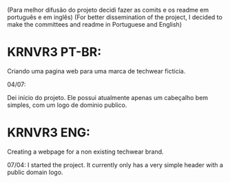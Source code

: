 (Para melhor difusão do projeto decidi fazer as comits e os readme em português e em inglês)
(For better dissemination of the project, I decided to make the committees and readme in Portuguese and English)



# KRNVR3 PT-BR:
Criando uma pagina web para uma marca de techwear ficticia.

04/07:

Dei início do projeto. Ele possui atualmente apenas um cabeçalho bem simples, com um logo de dominio publico.



# KRNVR3 ENG:
Creating a webpage for a non existing techwear brand.

07/04:
I started the project. It currently only has a very simple header with a public domain logo.

